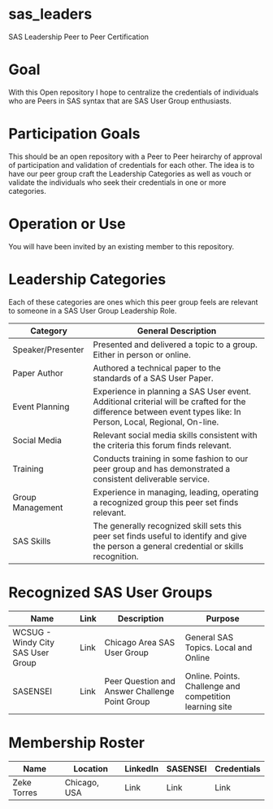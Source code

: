 # sas_leaders
SAS Leadership Peer to Peer Certification

# Goal
With this Open repository I hope to centralize the credentials of individuals who are Peers in SAS syntax that are SAS User Group enthusiasts.

# Participation Goals
This should be an open repository with a Peer to Peer heirarchy of approval of participation and validation of credentials for each other.
The idea is to have our peer group craft the Leadership Categories as well as vouch or validate the individuals who seek their credentials in one or more categories.

# Operation or Use
You will have been invited by an existing member to this repository.



# Leadership Categories
Each of these categories are ones which this peer group feels are relevant to someone in a SAS User Group Leadership Role.

|Category          |General Description      |
|------------------|-------------------------|
|Speaker/Presenter |Presented and delivered a topic to a group. Either in person or online.|
|Paper Author      |Authored a technical paper to the standards of a SAS User Paper.|
|Event Planning    |Experience in planning a SAS User event. Additional criterial will be crafted for the difference between event types like: In Person, Local, Regional, On-line.|
|Social Media      |Relevant social media skills consistent with the criteria this forum finds relevant.|
|Training          |Conducts training in some fashion to our peer group and has demonstrated a consistent deliverable service.|
|Group Management  |Experience in managing, leading, operating a recognized group this peer set finds relevant.|
|SAS Skills        |The generally recognized skill sets this peer set finds useful to identify and give the person a general credential or skills recognition.|


# Recognized SAS User Groups
|Name   |Link    | Description | Purpose |
|-------|--------|-------------|---------|
|WCSUG - Windy City SAS User Group | Link | Chicago Area SAS User Group | General SAS Topics. Local and Online|
|SASENSEI | Link | Peer Question and Answer Challenge Point Group | Online. Points. Challenge and competition learning site |


# Membership Roster
|Name          |Location       |LinkedIn |SASENSEI | Credentials |
|--------------|---------------|---------|---------|-------------|
|Zeke Torres   |Chicago, USA   |Link     |Link     | Link        |






